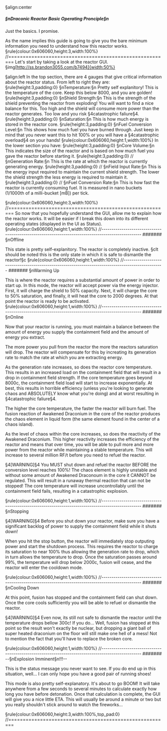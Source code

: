 §align:center
##### §nDraconic Reactor Basic Operating Pronciple§n
Just the basics. I promise.

As the name implies this guide is going to give you the bare minimum information you need to understand how this reactor works.
§rule{colour:0x606060,height:3,width:100%}
//========================================================
Let's start by taking a look at the reactor GUI.
§img[http://ss.brandon3055.com/b7494]{width:50%}

§align:left
In the top section, there are 4 gauges that give critical information about the reactor status. From left to right they are:
§rule{height:3,padding:0}
§nTemperature:§n Pretty self explanitory! This is the temperature of the core. Keep this below 8000, and you are golden!
§rule{height:3,padding:0}
§nShield Strength:§n This is the strength of the shield preventing the reactor from exploding! You will want to find a nice balance for this. Too high and the shield will consume more power than the reactor generates. Too low and you risk §4catastrophic faliure§4.
§rule{height:3,padding:0}
§nSaturation:§n This is how much energy is stored in the reactor core.
§rule{height:3,padding:0}
§nFuel Conversion Level:§n This shows how much fuel you have burned through. Just keep in mind that you never want this to hit 100% or you will have a §4catastrophic overload§4 on your hands!
§rule{colour:0x606060,height:1,width:100%}
In the lower section you have:
§rule{height:3,padding:0}
§nCore Volume:§n This indicates the size of the reactor and is based on how much fuel you gave the reactor before starting it. 
§rule{height:3,padding:0}
//
§nGeneration Rate:§n This is the rate at which the reactor is currently generating energy.
§rule{height:3,padding:0}
//
§nField Input Rate:§n This is the energy input required to maintain the current shield strength. The lower the shield strength the less energy is required to maintain it.
§rule{height:3,padding:0}
//
§nFuel Conversion Rate:§n This is how fast the reactor is currently consuming fuel. It is measured in nano buckets (1/1000th of a milli-bucket [mB]) per tick.

§rule{colour:0x606060,height:3,width:100%}
//========================================================
So now that you hopefully understand the GUI, allow me to explain how the reactor works. It will be easier if I break this down into its different operating states (displayed in the UI as Status).
§rule{colour:0x606060,height:1,width:100%}
//--------------------------------------------------------------------------------------------------
####### §nOffline

This state is pretty self-explanitory. The reactor is completely inactive. §cIt should be noted this is the only state in which it is safe to dismantle the reactor!§c
§rule{colour:0x606060,height:1,width:100%}
//--------------------------------------------------------------------------------------------------
####### §nWarming Up

This is where the reactor requires a substantial amount of power in order to start up. In this mode, the reactor will accept power via the energy injector. First, it will charge the shield to 50% capacity. Next, it will charge the core to 50% saturation, and finally, it will heat the core to 2000 degrees. At that point the reactor is ready to be activated.
§rule{colour:0x606060,height:1,width:100%}
//--------------------------------------------------------------------------------------------------
####### §nOnline

Now that your reactor is running, you must maintain a balance between the amount of energy you supply the containment field and the amount of energy you extract.

The more power you pull from the reactor the more the reactors saturation will drop. The reactor will compensate for this by increating its generation rate to match the rate at which you are extracting energy.

As the generation rate increases, so does the reactor core temperature. This results in an increased load on the containment field that will result in a drop in containment field strength. If the core temperature goes beyond 8000c, the containment field load will start to increase exponentially. At best, this results in horrible efficiency (unless you're looking to generate chaos and ABSOLUTELY know what you're doing) and at worst resulting in §4catastrophic faliure§4.

The higher the core temperature, the faster the reactor will burn fuel. The fusion reaction of Awakened Draconium in the core of the reactor produces the chaos element in liquid form (the same element found in the center of a chaos island).

As the level of chaos within the core increases, so does the reactivity of the Awakened Draconium. This higher reactivity increases the efficiency of the reactor and means that over time, you will be able to pull more and more power from the reactor while maintaining a stable temperature. This will increase to several million RF/t before you need to refuel the reactor.

§4[WARNING]§4 You MUST shut down and refuel the reactor BEFORE the conversion level reaches 100%! The chaos element is highly unstable and without some amount of Awakened Draconoum in the core it CANNOT be regulated. This will result in a runaway thermal reaction that can not be stopped! The core temperature will increase uncontrollably until the containment field fails, resulting in a catastrophic explosion.

§rule{colour:0x606060,height:1,width:100%}
//-------------------------------------------------------------------------------------------------- 
####### §nStopping

§4[WARNING]§4 Before you shut down your reactor, make sure you have a significant backlog of power to supply the containment field while it shuts down!

When you hit the stop button, the reactor will immediately stop outputing power and start the shutdown process. This requires the reactor to charge its saturation to near 100% thus allowing the generation rate to drop, which in turn allows the temperature to drop. Once the saturation passes around 99%, the temperature will drop below 2000c, fusion will cease, and the reactor will enter the cooldown mode. 

§rule{colour:0x606060,height:1,width:100%}
//-------------------------------------------------------------------------------------------------- 
####### §nCooling Down

At this point, fusion has stopped and the containment field can shut down. Once the core cools sufficiently you will be able to refuel or dismantle the reactor.

§4[WARNING]§4 Even now, its still not safe to dismantle the reactor until the temperature drops bellow 300c! If you do... Well, fusion has stopped at this point so the result won't exactly be nuclear, but dropping a giant ball of super heated draconium on the floor will still make one hell of a mess!  Not to mention the fact that you'll have to replace the broken core.

§rule{colour:0x606060,height:1,width:100%}
//-------------------------------------------------------------------------------------------------- 
####### --§nExplosion Imminent§n!!!--

This is the status message you never want to see. If you do end up in this situation, well... I can only hope you have a good pair of running shoes!

This mode is also pretty self-explanatory. It's about to go BOOM! It will take anywhere from a few seconds to several minutes to calculate exactly how long you have before detonation. Once that calculation is complete, the GUI will give you a nice little ETA. This will usually be around a minute or two but you really shouldn't stick around to watch the fireworks...

§rule{colour:0x606060,height:3,width:100%,top_pad:0}
//========================================================


